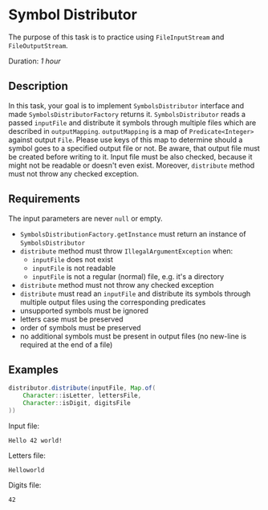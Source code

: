 # Symbol Distributor

The purpose of this task is to practice using `FileInputStream` and `FileOutputStream`.

Duration: _1 hour_

## Description

In this task, your goal is to implement `SymbolsDistributor` interface and made `SymbolsDistributorFactory` returns it.
`SymbolsDistributor` reads a passed `inputFile` and distribute it symbols through multiple files which are described
in `outputMapping`. `outputMapping` is a map of `Predicate<Integer>` against output `File`. Please use keys of this map
to determine should a symbol goes to a specified output file or not. Be aware, that output file must be created before
writing to it. Input file must be also checked, because it might not be readable or doesn't even exist.
Moreover, `distribute` method must not throw any checked exception.

## Requirements

The input parameters are never `null` or empty.

* `SymbolsDistributionFactory.getInstance` must return an instance of `SymbolsDistributor`
* `distribute` method must throw `IllegalArgumentException` when:
  * `inputFile` does not exist
  * `inputFile` is not readable
  * `inputFile` is not a regular (normal) file, e.g. it's a directory
* `distribute` method must not throw any checked exception
* `distribute` must read an `inputFile` and distribute its symbols through multiple output files using the corresponding
predicates
* unsupported symbols must be ignored
* letters case must be preserved
* order of symbols must be preserved
* no additional symbols must be present in output files (no new-line is required at the end of a file)

## Examples

```java
distributor.distribute(inputFile, Map.of(
    Character::isLetter, lettersFile,
    Character::isDigit, digitsFile
))
```

Input file:
```
Hello 42 world!
```

Letters file:
```
Helloworld
```

Digits file:
```
42
```
